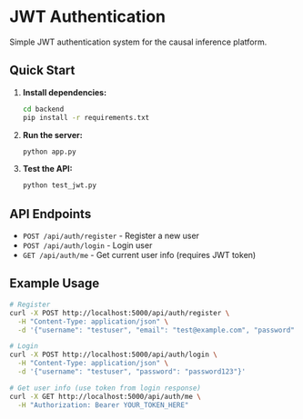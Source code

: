 # JWT Authentication

Simple JWT authentication system for the causal inference platform.

## Quick Start

1. **Install dependencies:**
   ```bash
   cd backend
   pip install -r requirements.txt
   ```

2. **Run the server:**
   ```bash
   python app.py
   ```

3. **Test the API:**
   ```bash
   python test_jwt.py
   ```

## API Endpoints

- `POST /api/auth/register` - Register a new user
- `POST /api/auth/login` - Login user  
- `GET /api/auth/me` - Get current user info (requires JWT token)

## Example Usage

```bash
# Register
curl -X POST http://localhost:5000/api/auth/register \
  -H "Content-Type: application/json" \
  -d '{"username": "testuser", "email": "test@example.com", "password": "password123"}'

# Login
curl -X POST http://localhost:5000/api/auth/login \
  -H "Content-Type: application/json" \
  -d '{"username": "testuser", "password": "password123"}'

# Get user info (use token from login response)
curl -X GET http://localhost:5000/api/auth/me \
  -H "Authorization: Bearer YOUR_TOKEN_HERE"
```
